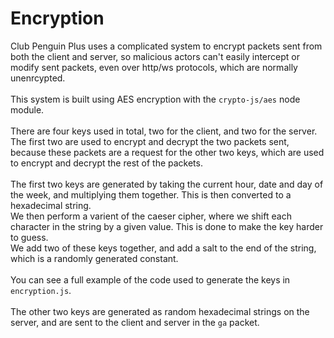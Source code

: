 # Encryption

Club Penguin Plus uses a complicated system to encrypt packets sent from both the client and server, so malicious actors can't easily intercept or modify sent packets, even over http/ws protocols, which are normally unenrcypted.
<br><br>
This system is built using AES encryption with the `crypto-js/aes` node module.
<br><br>
There are four keys used in total, two for the client, and two for the server. The first two are used to encrypt and decrypt the two packets sent, because these packets are a request for the other two keys, which are used to encrypt and decrypt the rest of the packets.
<br><br>
The first two keys are generated by taking the current hour, date and day of the week, and multiplying them together. This is then converted to a hexadecimal string.
<br>
We then perform a varient of the caeser cipher, where we shift each character in the string by a given value. This is done to make the key harder to guess.
<br>
We add two of these keys together, and add a salt to the end of the string, which is a randomly generated constant.
<br><br>
You can see a full example of the code used to generate the keys in `encryption.js`.
<br><br>
The other two keys are generated as random hexadecimal strings on the server, and are sent to the client and server in the `ga` packet.
<br><br><br>

